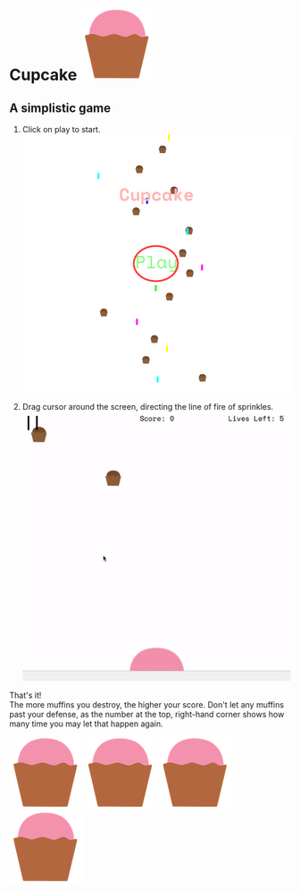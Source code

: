 # Cupcake ![cupcake](cupcake2.png)
## A simplistic game

1. Click on play to start.
![step1](step1.png)

2. Drag cursor around the screen, directing the line of fire of sprinkles. 
![step2gif](step2.gif)

That's it!  
The more muffins you destroy, the higher your score. Don't let any muffins past your defense, as the number at the top, right-hand corner shows how many time you may let that happen again.

![cupcake](cupcake2.png) ![cupcake](cupcake2.png) ![cupcake](cupcake2.png) ![cupcake](cupcake2.png)

